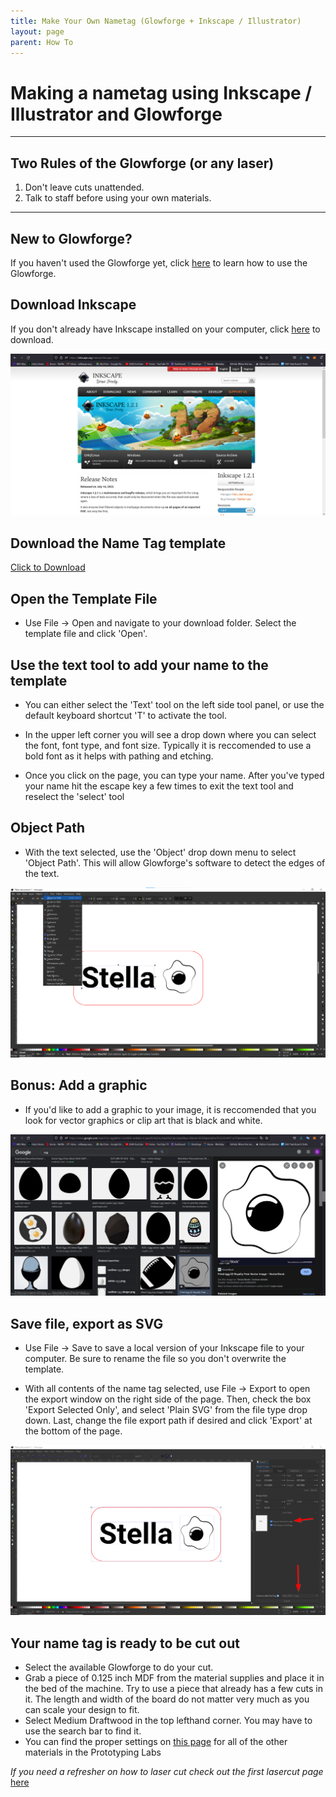 ```yaml
---
title: Make Your Own Nametag (Glowforge + Inkscape / Illustrator)
layout: page
parent: How To
---
```


# Making a nametag using Inkscape / Illustrator and Glowforge

---

## Two Rules of the Glowforge (or any laser)

1. Don't leave cuts unattended.
1. Talk to staff before using your own materials.

---

## New to Glowforge?

If you haven't used the Glowforge yet, click <a href="https://gixlabs.github.io/how_to/first_lasercut.html" target="_blank">here</a> to learn how to use the Glowforge.

## Download Inkscape

If you don't already have Inkscape installed on your computer, click <a href="https://inkscape.org/release/" target="_blank">here</a> to download.

![Export](/assets/images/name_tag/is_dl.png)

## Download the Name Tag template

<a href="/assets/images/name_tag/nametag_template.svg" download>Click to Download</a>

## Open the Template File

- Use File -> Open and navigate to your download folder. Select the template file and click 'Open'.

## Use the text tool to add your name to the template

- You can either select the 'Text' tool on the left side tool panel, or use the default keyboard shortcut 'T' to activate the tool.

- In the upper left corner you will see a drop down where you can select the font, font type, and font size. Typically it is reccomended to use a bold font as it helps with pathing and etching.

- Once you click on the page, you can type your name. After you've typed your name hit the escape key a few times to exit the text tool and reselect the 'select' tool

## Object Path

- With the text selected, use the 'Object' drop down menu to select 'Object Path'. This will allow Glowforge's software to detect the edges of the text.

![Export](/assets/images/name_tag/obj_path.png)

## Bonus: Add a graphic

- If you'd like to add a graphic to your image, it is reccomended that you look for vector graphics or clip art that is black and white.

![Export](/assets/images/name_tag/egg.png)

## Save file, export as SVG

- Use File -> Save to save a local version of your Inkscape file to your computer. Be sure to rename the file so you don't overwrite the template.

- With all contents of the name tag selected, use File -> Export to open the export window on the right side of the page. Then, check the box 'Export Selected Only', and select 'Plain SVG' from the file type drop down. Last, change the file export path if desired and click 'Export' at the bottom of the page.

![Export](/assets/images/name_tag/export.png)

## Your name tag is ready to be cut out

- Select the available Glowforge to do your cut.
- Grab a piece of 0.125 inch MDF from the material supplies and place it in the bed of the machine. Try to use a piece that already has a few cuts in it. The length and width of the board do not matter very much as you can scale your design to fit.
- Select Medium Draftwood in the top lefthand corner. You may have to use the search bar to find it.
- You can find the proper settings on <a href="https://gixlabs.github.io/tools/laser_cutters/glowforge.html" target="_blank">this page</a> for all of the other materials in the Prototyping Labs

_If you need a refresher on how to laser cut check out the first lasercut page_ <a href="https://gixlabs.github.io/how_to/first_lasercut.html" target="_blank">here</a>
